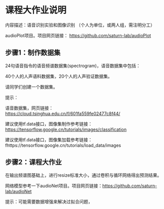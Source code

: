 # 课程大作业说明

内容描述：语音识别实验和图像识别
（个人为单位，或两人组，需注明分工）

audioPlot项目。项目网页链接： https://github.com/saturn-lab/audioPlot

## 步骤1：制作数据集

24句语音指令的语音频谱数据集(spectrogram)，语音数据集中包括：

40个人的人声语料数据集，20个人的人声验证数据集。

请同学们创建一个数据集。

提示：

语音数据集，网页链接：https://cloud.tsinghua.edu.cn/f/601fa559fe02477c8f44/

建议使用tf.data接口，图像集制作参考链接：https://tensorflow.google.cn/tutorials/images/classification

建议使用tf.data接口，图像集加载参考链接：fhttps://tensorflow.google.cn/tutorials/load_data/images

## 步骤2：课程大作业

在输出频谱图基础上，进行resize标准大小，通过卷积与循环网络得出预测结果。 

网络模型参考一下audioNet项目。项目网页链接：https://github.com/saturn-lab/audioNet 

提示：可能需要数据增强来解决过拟合问题，
